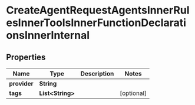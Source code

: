 

# CreateAgentRequestAgentsInnerRulesInnerToolsInnerFunctionDeclarationsInnerInternal


## Properties

| Name | Type | Description | Notes |
|------------ | ------------- | ------------- | -------------|
|**provider** | **String** |  |  |
|**tags** | **List&lt;String&gt;** |  |  [optional] |



